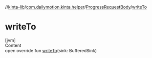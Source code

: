 //[kinta-lib](../../../index.md)/[com.dailymotion.kinta.helper](../index.md)/[ProgressRequestBody](index.md)/[writeTo](write-to.md)



# writeTo  
[jvm]  
Content  
open override fun [writeTo](write-to.md)(sink: BufferedSink)  



